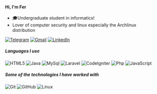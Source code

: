  #### Hi, I'm Fer
  
- 🎓Undergraduate student in informatics!
- Lover of computer security and linux especially the Archlinux distribution

[![Telegram](https://img.shields.io/badge/-TELEGRAM-2CA5E0?style=for-the-badge&logo=telegram&logoColor=white)](https://t.me/fc_33)
[![Gmail](https://img.shields.io/badge/-GMAIL-D14836?style=for-the-badge&logo=gmail&logoColor=white)](mailto:fercassera@gmail.com)
[![LinkedIn](https://img.shields.io/badge/-LINKEDIN-0077B5?style=for-the-badge&logo=linkedin&logoColor=white)](https://www.linkedin.com/in/fernando-cassera-5202bb191)

##### Languages I use


![HTML5](https://img.shields.io/badge/-HTML5-000000?style=flat&logo=html5)
![Java](https://img.shields.io/badge/-Java-000000?style=flat&logo=java)
![MySql](https://img.shields.io/badge/-Mysql-000000?style=flat&logo=mysql)
![Laravel](https://img.shields.io/badge/-Laravel-000000?style=flat&logo=laravel)
![CodeIgniter](https://img.shields.io/badge/-Codeigniter-000000?style=flat&logo=codeigniter)
![Php](https://img.shields.io/badge/-PHP-000000?style=flat&logo=php)
![JavaScript](https://img.shields.io/badge/-JavaScript-000000?style=flat&logo=javascript)

##### Some of the technologies I have worked with

![Git](https://img.shields.io/badge/-Git-222222?style=flat&logo=git&logoColor=F05032)
![GitHub](https://img.shields.io/badge/-GitHub-222222?style=flat&logo=github&logoColor=181717)
![Linux](https://img.shields.io/badge/-Archlinux-222222?style=flat&logo=archlinux&logoColor=FCC624)


```
